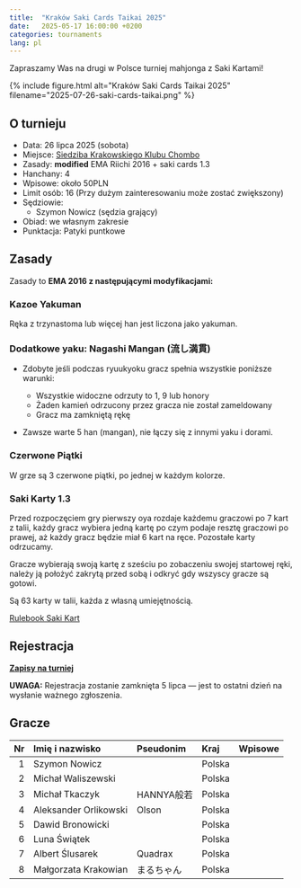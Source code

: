```yaml
---
title:  "Kraków Saki Cards Taikai 2025"
date:   2025-05-17 16:00:00 +0200
categories: tournaments
lang: pl
---
```


Zapraszamy Was na drugi w Polsce turniej mahjonga z Saki Kartami!

{% include figure.html alt="Kraków Saki Cards Taikai 2025" filename="2025-07-26-saki-cards-taikai.png" %}

## O turnieju

* Data: 26 lipca 2025 (sobota)
* Miejsce: [Siedziba Krakowskiego Klubu Chombo](https://maps.app.goo.gl/g6bFtG5Zi9b4SSH37)
* Zasady: **modified** EMA Riichi 2016 + saki cards 1.3
* Hanchany: 4
* Wpisowe: około 50PLN
* Limit osób: 16 (Przy dużym zainteresowaniu może zostać zwiększony)
* Sędziowie:
  - Szymon Nowicz (sędzia grający)
* Obiad: we własnym zakresie
* Punktacja: Patyki puntkowe

## Zasady

Zasady to **EMA 2016 z następującymi modyfikacjami:**

### Kazoe Yakuman

Ręka z trzynastoma lub więcej han jest liczona jako yakuman.

### Dodatkowe yaku: Nagashi Mangan (流し満貫)

* Zdobyte jeśli podczas ryuukyoku gracz spełnia wszystkie poniższe warunki:
  * Wszystkie widoczne odrzuty to 1, 9 lub honory
  * Żaden kamień odrzucony przez gracza nie został zameldowany
  * Gracz ma zamkniętą rękę

* Zawsze warte 5 han (mangan), nie łączy się z innymi yaku i dorami.

### Czerwone Piątki
W grze są 3 czerwone piątki, po jednej w każdym kolorze.

### Saki Karty 1.3

Przed rozpoczęciem gry pierwszy oya rozdaje każdemu graczowi po 7 kart z talii,
każdy gracz wybiera jedną kartę po czym podaje resztę graczowi po prawej, aż każdy gracz będzie miał 6 kart na ręce. Pozostałe karty odrzucamy.

Gracze wybierają swoją kartę z sześciu po zobaczeniu swojej startowej ręki,
należy ją położyć zakrytą przed sobą i odkryć gdy wszyscy gracze są
gotowi.

Są 63 karty w talii, każda z własną umiejętnością. 

[Rulebook Saki Kart](https://docs.google.com/document/d/1y4Os-PJJQ5vMuc9hFbck_IcXItHmCHTjMlRNbHJu0gw/edit?usp=sharing)

## Rejestracja


**[Zapisy na turniej](https://forms.gle/iW9FoEAnQ1fFFN5WA)**

**UWAGA:** Rejestracja zostanie zamknięta 5 lipca &mdash; jest to ostatni dzień na wysłanie ważnego zgłoszenia.

## Gracze


<div class="biggus-tablus" markdown="block">

|   Nr | Imię i nazwisko | Pseudonim | Kraj | Wpisowe |
| ---: | :-------------- | :-------- | :--- | :-----: |
| 1   | Szymon Nowicz           |             | Polska  |         |
| 2   | Michał Waliszewski      |             | Polska  |         |
| 3   | Michał Tkaczyk          | HANNYA般若   | Polska  |         |
| 4   | Aleksander Orlikowski   | Olson       | Polska  |         |
| 5   | Dawid Bronowicki        |             | Polska  |         |
| 6   | Luna Świątek |             | Polska  |         |
| 7   | Albert Ślusarek |Quadrax| Polska  |         |
| 8   | Małgorzata Krakowian |まるちゃん| Polska  |         |

</div>